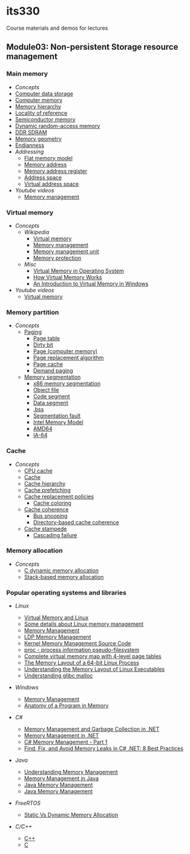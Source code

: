 # its330
Course materials and demos for lectures


## Module03: Non-persistent Storage resource management

### Main memory
* _Concepts_
 * [Computer data storage](https://en.wikipedia.org/wiki/Computer\_data\_storage)
 * [Computer memory](https://en.wikipedia.org/wiki/Computer\_memory)
 * [Memory hierarchy](https://en.wikipedia.org/wiki/Memory\_hierarchy)
 * [Locality of reference](https://en.wikipedia.org/wiki/Locality\_of\_reference)
 * [Semiconductor memory](https://en.wikipedia.org/wiki/Semiconductor\_memory)
 * [Dynamic random-access memory](https://en.wikipedia.org/wiki/Dynamic\_random\-access\_memory)
 * [DDR SDRAM](https://en.wikipedia.org/wiki/DDR\_SDRAM)
 * [Memory geometry](https://en.wikipedia.org/wiki/Memory\_geometry)
 * [Endianness](https://en.wikipedia.org/wiki/Endianness)
* _Addressing_
  * [Flat memory model](https://en.wikipedia.org/wiki/Flat\_memory\_model)
  * [Memory address](https://en.wikipedia.org/wiki/Memory\_address)
  * [Memory address register](https://en.wikipedia.org/wiki/Memory\_address\_register)
  * [Address space](https://en.wikipedia.org/wiki/Address\_space)
  * [Virtual address space](https://en.wikipedia.org/wiki/Virtual\_address\_space)
* _Youtube videos_
  * [Memory management](https://www.youtube.com/playlist?list=PLskQvPDUk0sJnmLgi4qBRyshlmHydbsAJ)

### Virtual memory

* _Concepts_
  * _Wikipedia_
    * [Virtual memory](https://en.wikipedia.org/wiki/Virtual\_memory)
    * [Memory management](https://en.wikipedia.org/wiki/Memory\_management)
    * [Memory management unit](https://en.wikipedia.org/wiki/Memory\_management\_unit)
    * [Memory protection](https://en.wikipedia.org/wiki/Memory\_protection)
  * _Misc_
    * [Virtual Memory in Operating System](https://www.geeksforgeeks.org/virtual-memory-in-operating-system/)
    * [How Virtual Memory Works](https://computer.howstuffworks.com/virtual-memory.htm)
    * [An Introduction to Virtual Memory in Windows](https://www.c-sharpcorner.com/uploadfile/SamTomato/an-introduction-to-virtual-memory-in-windows/)
* _Youtube videos_
  * [Virtual memory](https://www.youtube.com/playlist?list=PLiwt1iVUib9s2Uo5BeYmwkDFUh70fJPxX)

### Memory partition
* _Concepts_
  * [Paging](https://en.wikipedia.org/wiki/Paging)
    * [Page table](https://en.wikipedia.org/wiki/Page\_table)
    * [Dirty bit](https://en.wikipedia.org/wiki/Dirty\_bit)
    * [Page (computer memory)](https://en.wikipedia.org/wiki/Page\_\(computer\_memory\))
    * [Page replacement algorithm](https://en.wikipedia.org/wiki/Page\_replacement\_algorithm)
    * [Page cache](https://en.wikipedia.org/wiki/Page\_cache)
    * [Demand paging](https://en.wikipedia.org/wiki/Demand\_paging)
  * [Memory segmentation](https://en.wikipedia.org/wiki/Memory\_segmentation)
    * [x86 memory segmentation](https://en.wikipedia.org/wiki/X86\_memory\_segmentation)
    * [Object file](https://en.wikipedia.org/wiki/Object\_file)
    * [Code segment](https://en.wikipedia.org/wiki/Code\_segment)
    * [Data segment](https://en.wikipedia.org/wiki/Data\_segment)
    * [.bss](https://en.wikipedia.org/wiki/\.bss)
    * [Segmentation fault](https://en.wikipedia.org/wiki/Segmentation\_fault)
    * [Intel Memory Model](https://en.wikipedia.org/wiki/Intel\_Memory\_Model)
    * [AMD64](https://en.wikipedia.org/wiki/AMD64)
    * [IA-64](https://en.wikipedia.org/wiki/IA\-64)

### Cache
* _Concepts_
  * [CPU cache](https://en.wikipedia.org/wiki/CPU\_cache)
  * [Cache ](https://en.wikipedia.org/wiki/Cache\_\(computing\))
  * [Cache hierarchy](https://en.wikipedia.org/wiki/Cache\_hierarchy)
  * [Cache prefetching](https://en.wikipedia.org/wiki/Cache\_prefetching)
  * [Cache replacement policies](https://en.wikipedia.org/wiki/Cache\_replacement\_policies)
    * [Cache coloring](https://en.wikipedia.org/wiki/Cache\_coloring)
  * [Cache coherence](https://en.wikipedia.org/wiki/Cache\_coherence)
    * [Bus snooping](https://en.wikipedia.org/wiki/Bus\_snooping)
    * [Directory-based cache coherence](https://en.wikipedia.org/wiki/Directory-based\_cache\_coherence)
  * [Cache stampede](https://en.wikipedia.org/wiki/Cache\_stampede)
    * [Cascading failure](https://en.wikipedia.org/wiki/Cascading\_failure)

### Memory allocation
* _Concepts_
  * [C dynamic memory allocation](https://en.wikipedia.org/wiki/C\_dynamic\_memory\_allocation)
  * [Stack-based memory allocation](https://en.wikipedia.org/wiki/Stack-based\_memory\_allocation)

### Popular operating systems and libraries
* _Linux_
  * [Virtual Memory and Linux](https://elinux.org/images/b/b0/Introduction\_to\_Memory\_Management\_in\_Linux\.pdf)
  * [Some details about Linux memory management](https://www2.cs.duke.edu/courses/spring04/cps210/projects/mmlinux.html)
  * [Memory Management](https://www.kernel.org/doc/html/latest/admin-guide/mm/index.html)
  * [LDP Memory Management](https://www.tldp.org/LDP/tlk/mm/memory.html)
  * [Kernel Memory Management Source Code](https://elixir.bootlin.com/linux/latest/source/mm)
  * [proc - process information pseudo-filesystem](http://man7.org/linux/man-pages/man5/proc.5.html)
  * [Complete virtual memory map with 4-level page tables](https://www.kernel.org/doc/Documentation/x86/x86\_64/mm.txt)
  * [The Memory Layout of a 64-bit Linux Process](https://simonis.github.io/Memory/)
  * [Understanding the Memory Layout of Linux Executables](https://gist.github.com/CMCDragonkai/10ab53654b2aa6ce55c11cfc5b2432a4)
  * [Understanding glibc malloc](https://sploitfun.wordpress.com/2015/02/10/understanding-glibc-malloc/)

* _Windows_
  * [Memory Management](https://docs.microsoft.com/en-us/windows/win32/memory/memory-management)
  * [Anatomy of a Program in Memory](https://manybutfinite.com/post/anatomy-of-a-program-in-memory/)
* _C#_
  * [Memory Management and Garbage Collection in .NET](https://docs.microsoft.com/en-us/dotnet/standard/garbage-collection/memory-management-and-gc)
  * [Memory Management in .NET](https://www.c-sharpcorner.com/article/memory-management-in-net/)
  * [C# Memory Management - Part 1](https://medium.com/c-programming/c-memory-management-part-1-c03741c24e4b)
  * [Find, Fix, and Avoid Memory Leaks in C# .NET: 8 Best Practices](https://michaelscodingspot.com/find-fix-and-avoid-memory-leaks-in-c-net-8-best-practices/)
* _Java_
  * [Understanding Memory Management](https://docs.oracle.com/cd/E13150_01/jrockit_jvm/jrockit/geninfo/diagnos/garbage_collect.html)
  * [Memory Management in Java](https://www.javatpoint.com/memory-management-in-java)
  * [Java Memory Management](https://dzone.com/articles/java-memory-management)
  * [Java Memory Management](https://www.geeksforgeeks.org/java-memory-management/)
* _FreeRTOS_
  * [Static Vs Dynamic Memory Allocation](https://www.freertos.org/Static\_Vs\_Dynamic\_Memory\_Allocation\.html)
* _C/C++_
  * [C++](http://www.cplusplus.com/reference/new/)
  * [C](http://www.cplusplus.com/reference/cstdlib/malloc/)

